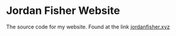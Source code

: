 # Jordan Fisher Website

The source code for my website. Found at the link [jordanfisher.xyz](http://jordanfisher.xyz)
